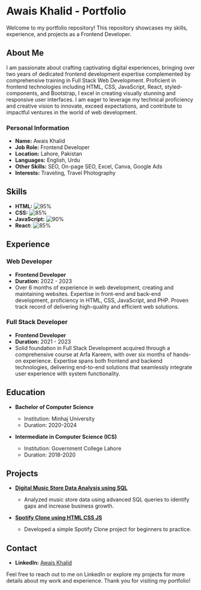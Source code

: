 # Awais Khalid - Portfolio

Welcome to my portfolio repository! This repository showcases my skills, experience, and projects as a Frontend Developer.

## About Me

I am passionate about crafting captivating digital experiences, bringing over two years of dedicated frontend development expertise complemented by comprehensive training in Full Stack Web Development. Proficient in frontend technologies including HTML, CSS, JavaScript, React, styled-components, and Bootstrap, I excel in creating visually stunning and responsive user interfaces. I am eager to leverage my technical proficiency and creative vision to innovate, exceed expectations, and contribute to impactful ventures in the world of web development.

### Personal Information

- **Name:** Awais Khalid
- **Job Role:** Frontend Developer
- **Location:** Lahore, Pakistan
- **Languages:** English, Urdu
- **Other Skills:** SEO, On-page SEO, Excel, Canva, Google Ads
- **Interests:** Traveling, Travel Photography

## Skills

- **HTML:** ![95%](https://progress-bar.dev/95)
- **CSS:** ![85%](https://progress-bar.dev/85)
- **JavaScript:** ![90%](https://progress-bar.dev/90)
- **React:** ![85%](https://progress-bar.dev/85)

## Experience

### Web Developer
- **Frontend Developer**
- **Duration:** 2022 - 2023
- Over 6 months of experience in web development, creating and maintaining websites. Expertise in front-end and back-end development, proficiency in HTML, CSS, JavaScript, and PHP. Proven track record of delivering high-quality and efficient web solutions.

### Full Stack Developer
- **Frontend Developer**
- **Duration:** 2021 - 2023
- Solid foundation in Full Stack Development acquired through a comprehensive course at Arfa Kareem, with over six months of hands-on experience. Expertise spans both frontend and backend technologies, delivering end-to-end solutions that seamlessly integrate user experience with system functionality.

## Education

- **Bachelor of Computer Science**
  - Institution: Minhaj University
  - Duration: 2020-2024

- **Intermediate in Computer Science (ICS)**
  - Institution: Government College Lahore
  - Duration: 2018-2020

## Projects

- **[Digital Music Store Data Analysis using SQL](https://github.com/rishabhnmishra/SQL_Music_Store_Analysis/blob/main/Music_Store_Query.sql)**
  - Analyzed music store data using advanced SQL queries to identify gaps and increase business growth.

- **[Spotify Clone using HTML CSS JS](https://github.com/Awais-khalid11/Spotify-Clone)**
  - Developed a simple Spotify Clone project for beginners to practice.

## Contact

- **LinkedIn:** [Awais Khalid](https://www.linkedin.com/in/awais-khalid-/)

Feel free to reach out to me on LinkedIn or explore my projects for more details about my work and experience. Thank you for visiting my portfolio!
